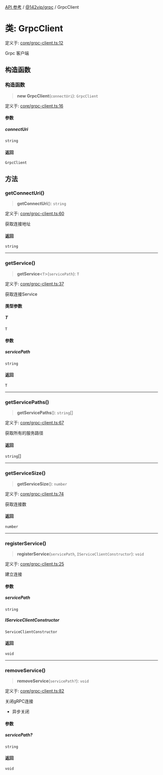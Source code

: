 [API 参考](../wiki/Home) / [@142vip/grpc](../wiki/@142vip.grpc) / GrpcClient

# 类: GrpcClient

定义于: [core/grpc-client.ts:12](https://github.com/142vip/core-x/blob/567cadf3a9f5104aada595325cfb94d08a88f92f/packages/grpc/src/core/grpc-client.ts#L12)

Grpc 客户端

## 构造函数

### 构造函数

> **new GrpcClient**(`connectUri`): `GrpcClient`

定义于: [core/grpc-client.ts:16](https://github.com/142vip/core-x/blob/567cadf3a9f5104aada595325cfb94d08a88f92f/packages/grpc/src/core/grpc-client.ts#L16)

#### 参数

##### connectUri

`string`

#### 返回

`GrpcClient`

## 方法

### getConnectUri()

> **getConnectUri**(): `string`

定义于: [core/grpc-client.ts:60](https://github.com/142vip/core-x/blob/567cadf3a9f5104aada595325cfb94d08a88f92f/packages/grpc/src/core/grpc-client.ts#L60)

获取连接地址

#### 返回

`string`

***

### getService()

> **getService**\<`T`\>(`servicePath`): `T`

定义于: [core/grpc-client.ts:37](https://github.com/142vip/core-x/blob/567cadf3a9f5104aada595325cfb94d08a88f92f/packages/grpc/src/core/grpc-client.ts#L37)

获取连接Service

#### 类型参数

##### T

`T`

#### 参数

##### servicePath

`string`

#### 返回

`T`

***

### getServicePaths()

> **getServicePaths**(): `string`[]

定义于: [core/grpc-client.ts:67](https://github.com/142vip/core-x/blob/567cadf3a9f5104aada595325cfb94d08a88f92f/packages/grpc/src/core/grpc-client.ts#L67)

获取所有的服务路径

#### 返回

`string`[]

***

### getServiceSize()

> **getServiceSize**(): `number`

定义于: [core/grpc-client.ts:74](https://github.com/142vip/core-x/blob/567cadf3a9f5104aada595325cfb94d08a88f92f/packages/grpc/src/core/grpc-client.ts#L74)

获取连接数

#### 返回

`number`

***

### registerService()

> **registerService**(`servicePath`, `IServiceClientConstructor`): `void`

定义于: [core/grpc-client.ts:25](https://github.com/142vip/core-x/blob/567cadf3a9f5104aada595325cfb94d08a88f92f/packages/grpc/src/core/grpc-client.ts#L25)

建立连接

#### 参数

##### servicePath

`string`

##### IServiceClientConstructor

`ServiceClientConstructor`

#### 返回

`void`

***

### removeService()

> **removeService**(`servicePath?`): `void`

定义于: [core/grpc-client.ts:82](https://github.com/142vip/core-x/blob/567cadf3a9f5104aada595325cfb94d08a88f92f/packages/grpc/src/core/grpc-client.ts#L82)

关闭gRPC连接
- 异步关闭

#### 参数

##### servicePath?

`string`

#### 返回

`void`
